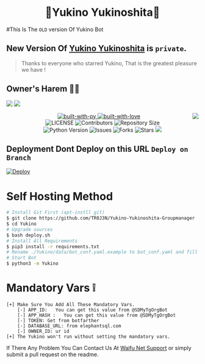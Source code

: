 <h1 align="center"><b><b>🤍Yukino Yukinoshita🤍</b></b></h1> 
 
#This Is The `OLD` version Of Yukino Bot
## New Version Of [Yukino Yukinoshita](https://t.me/Yukinonthecutebot) is `private`. 
> Thanks to everyone who starred Yukino, That is the greatest pleasure we have !

## Owner's Harem 🤍😍
<p align="left">
 <a href="https://t.me/waifuNetBots"><img src="https://img.shields.io/badge/Join-Telegram%20Channel-red.svg?logo=Telegram"></a>
 <a href="https://t.me/waifuNetwork"><img src="https://img.shields.io/badge/Join-Telegram%20Group-blue.svg?logo=telegram"></a>
</p>

<img align="right" src="https://wallpaperaccess.com/full/4226688.jpg">

<p align="center">
    <a href="https://python.org">
        <img src="https://forthebadge.com/images/badges/made-with-python.svg" alt="built-with-py">
    </a>
    <a href="https://GitHub.com/TR0J3N">
        <img src="http://ForTheBadge.com/images/badges/built-with-love.svg" alt="built-with-love">
    </a> <br>
    <img src="https://img.shields.io/github/license/TR0J3N/Yukino-Yukinoshita-Groupmanager?style=for-the-badge&logo=appveyor" alt="LICENSE">
    <img src="https://img.shields.io/github/contributors/TR0J3N/Yukino-Yukinoshita-Groupmanager?style=for-the-badge&logo=appveyor" alt="Contributors">
    <img src="https://img.shields.io/github/size/TR0J3N/Yukino-Yukinoshita-Groupmanager?style=for-the-badge&logo=appveyor" alt="Repository Size"> <br>
    <img src="https://img.shields.io/badge/python-3.9-green?style=for-the-badge&logo=appveyor" alt="Python Version">
    <img src="https://img.shields.io/github/issues/TR0J3N/Yukino-Yukinoshita-Groupmanager?style=for-the-badge&logo=appveyor" alt="Issues">
    <img src="https://img.shields.io/github/forks/TR0J3N/Yukino-Yukinoshita-Groupmanager?style=for-the-badge&logo=appveyor" alt="Forks">
    <img src="https://img.shields.io/github/stars/TR0J3N/Yukino-Yukinoshita-Groupmanager?style=for-the-badge&logo=appveyor" alt="Stars">
    <a href="https://pypi.org/project/Telethon/"> <img src="https://img.shields.io/pypi/v/telethon?color=yellow&label=telethon&logo=python&logoColor=green&style=for-the-badge" /></a>
</p>


## Deployment Dont Deploy on this URL `Deploy on Branch`

[![Deploy](https://www.herokucdn.com/deploy/button.svg)](https://heroku.com/deploy?template=https://github.com/TR0J3N/Yukino-Yukinoshita-Groupmanager)


# Self Hosting Method
```sh
# Install Git First (apt-instll git)
$ git clone https://github.com/TR0J3N/Yukino-Yukinoshita-Groupmanager
$ cd Yukino
# Upgrade sources
$ bash deploy.sh
# Install All Requirements 
$ pip3 install -r requirements.txt
# Rename ./Yukino/data/bot_conf.yaml.example to bot_conf.yaml and fill
# Start Bot 
$ python3 -m Yukino
```
# Mandatory Vars ❕
```
[+] Make Sure You Add All These Mandatory Vars. 
    [-] APP_ID:   You can get this value from @SDMyTgOrgBot
    [-] APP_HASH :   You can get this value from @SDMyTgOrgBot
    [-] TOKEN: Get from botfarther
    [-] DATABASE_URL: from elephantsql.com
    [-] OWNER_ID: ur id
[+] The Yukino won't run without setting the mandatory vars.
```

If There Any Problem You Can Contact Us At [Waifu Net Support](https://t.me/waifuNetBots) or simply submit a pull request on the readme.


